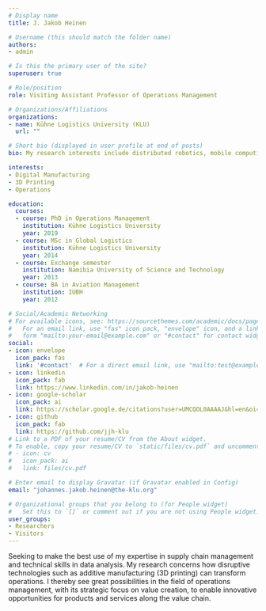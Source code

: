 ```yaml
---
# Display name
title: J. Jakob Heinen

# Username (this should match the folder name)
authors:
- admin

# Is this the primary user of the site?
superuser: true

# Role/position
role: Visiting Assistant Professor of Operations Management

# Organizations/Affiliations
organizations:
- name: Kühne Logistics University (KLU)
  url: ""

# Short bio (displayed in user profile at end of posts)
bio: My research interests include distributed robotics, mobile computing and programmable matter.

interests:
- Digital Manufacturing
- 3D Printing
- Operations

education:
  courses:
  - course: PhD in Operations Management
    institution: Kühne Logistics University
    year: 2019
  - course: MSc in Global Logistics
    institution: Kühne Logistics University
    year: 2014
  - course: Exchange semester
    institution: Namibia University of Science and Technology
    year: 2013
  - course: BA in Aviation Management
    institution: IUBH
    year: 2012

# Social/Academic Networking
# For available icons, see: https://sourcethemes.com/academic/docs/page-builder/#icons
#   For an email link, use "fas" icon pack, "envelope" icon, and a link in the
#   form "mailto:your-email@example.com" or "#contact" for contact widget.
social:
- icon: envelope
  icon_pack: fas
  link: '#contact'  # For a direct email link, use "mailto:test@example.org".
- icon: linkedin
  icon_pack: fab
  link: https://www.linkedin.com/in/jakob-heinen
- icon: google-scholar
  icon_pack: ai
  link: https://scholar.google.de/citations?user=UMCQOL0AAAAJ&hl=en&oi=ao
- icon: github
  icon_pack: fab
  link: https://github.com/jjh-klu
# Link to a PDF of your resume/CV from the About widget.
# To enable, copy your resume/CV to `static/files/cv.pdf` and uncomment the lines below.
# - icon: cv
#   icon_pack: ai
#   link: files/cv.pdf

# Enter email to display Gravatar (if Gravatar enabled in Config)
email: "johannes.jakob.heinen@the-klu.org"

# Organizational groups that you belong to (for People widget)
#   Set this to `[]` or comment out if you are not using People widget.
user_groups:
- Researchers
- Visitors
---
```


Seeking to make the best use of my expertise in supply chain management and technical skills in data analysis. My research concerns how disruptive technologies such as additive manufacturing (3D printing) can transform operations. I thereby see great possibilities in the field of operations management, with its strategic focus on value creation, to enable innovative opportunities for products and services along the value chain. 
